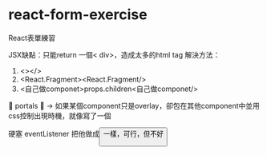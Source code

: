 # react-form-exercise
React表單練習


JSX缺點：只能return 一個< div>，造成太多的html tag
解決方法：
1. <></>
2. <React.Fragment><React.Fragment/>
3. <自己做componet>props.children<自己做componet/>

💙 portals 💙
-> 如果某個component只是overlay，卻包在其他component中並用css控制出現時機，就像寫了一個<div>硬塞 eventListener 把他做成<button>一樣，可行，但不好
